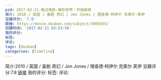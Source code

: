 ```yaml
---
pid: 2017-02-21-看过电影-碟形世界：开始邮政
简介: 2010 / 英国 / 喜剧 奇幻 / Jon Jones / 理查德·柯伊尔 克莱尔·芙伊
豆瓣评分: '7.8'
链接: https://movie.douban.com/subject/3069345/
创建时间: '2017-02-21 03:53:56'
我的评分:
标签:
评论:
tags: [douban]
categories: [timeline]
---
```

简介:2010 / 英国 / 喜剧 奇幻 / Jon Jones / 理查德·柯伊尔 克莱尔·芙伊
豆瓣评分:7.8
[链接](https://movie.douban.com/subject/3069345/)
我的评分:
标签:
评论:
